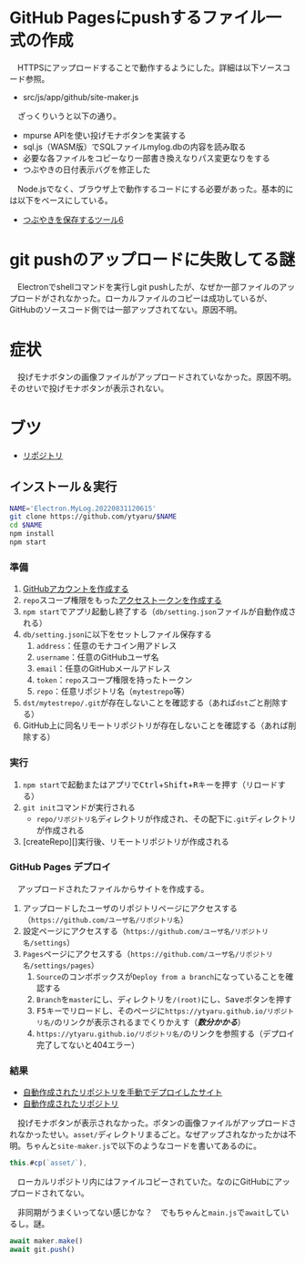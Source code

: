 # GitHub Pagesにpushするファイル一式の作成

　HTTPSにアップロードすることで動作するようにした。詳細は以下ソースコード参照。

* src/js/app/github/site-maker.js

　ざっくりいうと以下の通り。

* mpurse APIを使い投げモナボタンを実装する
* sql.js（WASM版）でSQLファイルmylog.dbの内容を読み取る
* 必要な各ファイルをコピーなり一部書き換えなりパス変更なりをする
* つぶやきの日付表示バグを修正した

　Node.jsでなく、ブラウザ上で動作するコードにする必要があった。基本的には以下をベースにしている。

* [つぶやきを保存するツール6][]

[つぶやきを保存するツール6]:https://monaledge.com/article/482






# git pushのアップロードに失敗してる謎

　Electronでshellコマンドを実行しgit pushしたが、なぜか一部ファイルのアップロードがされなかった。ローカルファイルのコピーは成功しているが、GitHubのソースコード側では一部アップされてない。原因不明。

<!-- more -->

# 症状

　投げモナボタンの画像ファイルがアップロードされていなかった。原因不明。そのせいで投げモナボタンが表示されない。

# ブツ

* [リポジトリ][]

[リポジトリ]:https://github.com/ytyaru/Electron.MyLog.20220831120615

## インストール＆実行

```sh
NAME='Electron.MyLog.20220831120615'
git clone https://github.com/ytyaru/$NAME
cd $NAME
npm install
npm start
```

### 準備

1. [GitHubアカウントを作成する](https://github.com/join)
1. `repo`スコープ権限をもった[アクセストークンを作成する](https://github.com/settings/tokens)
1. `npm start`でアプリ起動し終了する（`db/setting.json`ファイルが自動作成される）
1. `db/setting.json`に以下をセットしファイル保存する
	1. `address`：任意のモナコイン用アドレス
	1. `username`：任意のGitHubユーザ名
	1. `email`：任意のGitHubメールアドレス
	1. `token`：`repo`スコープ権限を持ったトークン
	1. `repo`：任意リポジトリ名（`mytestrepo`等）
1. `dst/mytestrepo/.git`が存在しないことを確認する（あれば`dst`ごと削除する）
1. GitHub上に同名リモートリポジトリが存在しないことを確認する（あれば削除する）

### 実行

1. `npm start`で起動またはアプリで<kbd>Ctrl</kbd>+<kbd>Shift</kbd>+<kbd>R</kbd>キーを押す（リロードする）
1. `git init`コマンドが実行される
	* `repo/リポジトリ名`ディレクトリが作成され、その配下に`.git`ディレクトリが作成される
1. [createRepo][]実行後、リモートリポジトリが作成される

### GitHub Pages デプロイ

　アップロードされたファイルからサイトを作成する。

1. アップロードしたユーザのリポジトリページにアクセスする（`https://github.com/ユーザ名/リポジトリ名`）
1. 設定ページにアクセスする（`https://github.com/ユーザ名/リポジトリ名/settings`）
1. `Pages`ページにアクセスする（`https://github.com/ユーザ名/リポジトリ名/settings/pages`）
    1. `Source`のコンボボックスが`Deploy from a branch`になっていることを確認する
    1. `Branch`を`master`にし、ディレクトリを`/(root)`にし、<kbd>Save</kbd>ボタンを押す
    1. <kbd>F5</kbd>キーでリロードし、そのページに`https://ytyaru.github.io/リポジトリ名/`のリンクが表示されるまでくりかえす（***数分かかる***）
    1. `https://ytyaru.github.io/リポジトリ名/`のリンクを参照する（デプロイ完了してないと404エラー）

### 結果

* [自動作成されたリポジトリを手動でデプロイしたサイト][]
* [自動作成されたリポジトリ][]

[自動作成されたリポジトリ]:https://github.com/ytyaru/Electron.MyLog.Upload.Test.20220831120615
[自動作成されたリポジトリを手動でデプロイしたサイト]:https://ytyaru.github.io/Electron.MyLog.Upload.Test.20220831120615/

　投げモナボタンが表示されなかった。ボタンの画像ファイルがアップロードされなかったせい。`asset/`ディレクトリまるごと。なぜアップされなかったかは不明。ちゃんと`site-maker.js`で以下のようなコードを書いてあるのに。

```javascript
this.#cp(`asset/`),
```

　ローカルリポジトリ内にはファイルコピーされていた。なのにGitHubにアップロードされてない。

　非同期がうまくいってない感じかな？　でもちゃんと`main.js`で`await`しているし。謎。

```javascript
await maker.make()
await git.push()
```

